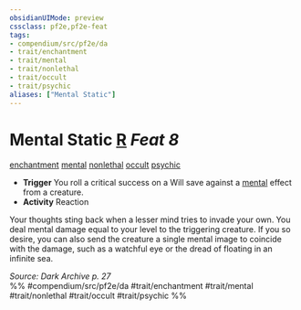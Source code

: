 ```yaml
---
obsidianUIMode: preview
cssclass: pf2e,pf2e-feat
tags:
- compendium/src/pf2e/da
- trait/enchantment
- trait/mental
- trait/nonlethal
- trait/occult
- trait/psychic
aliases: ["Mental Static"]
---
```

# Mental Static  [R](chapter-9-playing-the-game.md#Actions "Reaction") *Feat 8*  
[enchantment](enchantment.md "Enchantment School Trait")  [mental](mental.md "Mental Effect Trait")  [nonlethal](nonlethal.md "Nonlethal Weapon Trait")  [occult](occult.md "Occult Tradition Trait")  [psychic](Reference/Rules/Traits/psychic-da.md "Psychic Class Trait")  

- **Trigger** You roll a critical success on a Will save against a [mental](mental.md "Mental Effect Trait") effect from a creature.
- **Activity** Reaction

Your thoughts sting back when a lesser mind tries to invade your own. You deal mental damage equal to your level to the triggering creature. If you so desire, you can also send the creature a single mental image to coincide with the damage, such as a watchful eye or the dread of floating in an infinite sea.

*Source: Dark Archive p. 27*  
%% #compendium/src/pf2e/da #trait/enchantment #trait/mental #trait/nonlethal #trait/occult #trait/psychic %%